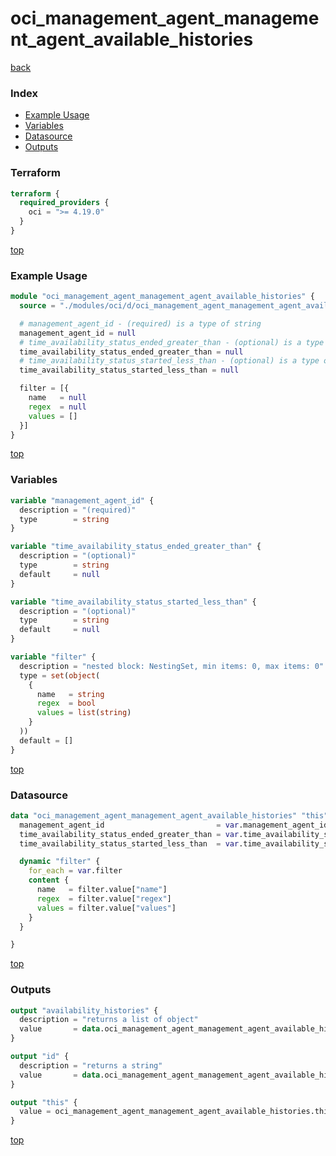 # oci_management_agent_management_agent_available_histories

[back](../oci.md)

### Index

- [Example Usage](#example-usage)
- [Variables](#variables)
- [Datasource](#datasource)
- [Outputs](#outputs)

### Terraform

```terraform
terraform {
  required_providers {
    oci = ">= 4.19.0"
  }
}
```

[top](#index)

### Example Usage

```terraform
module "oci_management_agent_management_agent_available_histories" {
  source = "./modules/oci/d/oci_management_agent_management_agent_available_histories"

  # management_agent_id - (required) is a type of string
  management_agent_id = null
  # time_availability_status_ended_greater_than - (optional) is a type of string
  time_availability_status_ended_greater_than = null
  # time_availability_status_started_less_than - (optional) is a type of string
  time_availability_status_started_less_than = null

  filter = [{
    name   = null
    regex  = null
    values = []
  }]
}
```

[top](#index)

### Variables

```terraform
variable "management_agent_id" {
  description = "(required)"
  type        = string
}

variable "time_availability_status_ended_greater_than" {
  description = "(optional)"
  type        = string
  default     = null
}

variable "time_availability_status_started_less_than" {
  description = "(optional)"
  type        = string
  default     = null
}

variable "filter" {
  description = "nested block: NestingSet, min items: 0, max items: 0"
  type = set(object(
    {
      name   = string
      regex  = bool
      values = list(string)
    }
  ))
  default = []
}
```

[top](#index)

### Datasource

```terraform
data "oci_management_agent_management_agent_available_histories" "this" {
  management_agent_id                         = var.management_agent_id
  time_availability_status_ended_greater_than = var.time_availability_status_ended_greater_than
  time_availability_status_started_less_than  = var.time_availability_status_started_less_than

  dynamic "filter" {
    for_each = var.filter
    content {
      name   = filter.value["name"]
      regex  = filter.value["regex"]
      values = filter.value["values"]
    }
  }

}
```

[top](#index)

### Outputs

```terraform
output "availability_histories" {
  description = "returns a list of object"
  value       = data.oci_management_agent_management_agent_available_histories.this.availability_histories
}

output "id" {
  description = "returns a string"
  value       = data.oci_management_agent_management_agent_available_histories.this.id
}

output "this" {
  value = oci_management_agent_management_agent_available_histories.this
}
```

[top](#index)